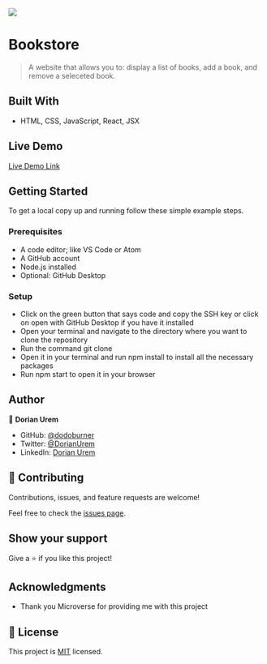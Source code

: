 ![](https://img.shields.io/badge/Microverse-blueviolet)

# Bookstore

> A website that allows you to: display a list of books, add a book, and remove a seleceted book.

## Built With

- HTML, CSS, JavaScript, React, JSX

## Live Demo

[Live Demo Link]()


## Getting Started

To get a local copy up and running follow these simple example steps.

### Prerequisites
- A code editor; like VS Code or Atom
- A GitHub account
- Node.js installed
- Optional: GitHub Desktop

### Setup
- Click on the green button that says code and copy the SSH key or click on open with GitHub Desktop if you have it installed
- Open your terminal and navigate to the directory where you want to clone the repository
- Run the command git clone <SSH key>
- Open it in your terminal and run npm install to install all the necessary packages
- Run npm start to open it in your browser

## Author

👤 **Dorian Urem**

- GitHub: [@dodoburner](https://github.com/dodoburner)
- Twitter: [@DorianUrem](https://twitter.com/DorianUrem)
- LinkedIn: [Dorian Urem](https://www.linkedin.com/in/dorian-urem-252baa237/)


## 🤝 Contributing

Contributions, issues, and feature requests are welcome!

Feel free to check the [issues page](../../issues/).

## Show your support

Give a ⭐️ if you like this project!

## Acknowledgments

- Thank you Microverse for providing me with this project

## 📝 License

This project is [MIT](./MIT.md) licensed.
